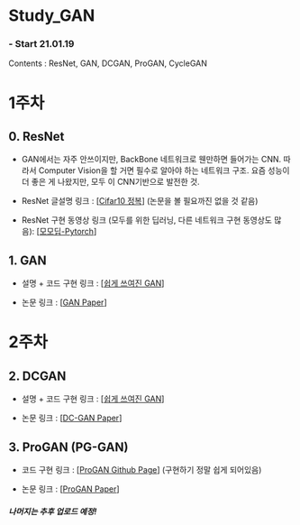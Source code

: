 # Study_GAN


### - Start 21.01.19
Contents : ResNet, GAN, DCGAN, ProGAN, CycleGAN

# 1주차

## 0. ResNet

- GAN에서는 자주 안쓰이지만, BackBone 네트워크로 웬만하면 들어가는 CNN. 따라서 Computer Vision을 할 거면 필수로 알아야 하는 네트워크 구조. 요즘 성능이 더 좋은 게 나왔지만, 모두 이 CNN기반으로 발전한 것.

- ResNet 글설명 링크 : [[Cifar10 정복](https://dnddnjs.github.io/cifar10/2018/10/09/resnet/)] (논문을 볼 필요까진 없을 것 같음)

- ResNet 구현 동영상 링크 (모두를 위한 딥러닝, 다른 네트워크 구현 동영상도 많음): [[모모딥-Pytorch](https://deeplearningzerotoall.github.io/season2/lec_pytorch.html)]


## 1. GAN

- 설명 + 코드 구현 링크 : [[쉽게 쓰여진 GAN](https://dreamgonfly.github.io/blog/gan-explained/)]

- 논문 링크 : [[GAN Paper](https://arxiv.org/pdf/1406.2661.pdf)]

# 2주차

## 2. DCGAN

- 설명 + 코드 구현 링크 :  [[쉽게 쓰여진 GAN](https://dreamgonfly.github.io/blog/gan-explained/)]

- 논문 링크 :  [[DC-GAN Paper](https://arxiv.org/pdf/1511.06434.pdf)]



## 3. ProGAN (PG-GAN)

- 코드 구현 링크 : [[ProGAN Github Page](https://github.com/jeromerony/Progressive_Growing_of_GANs-PyTorch)] (구현하기 정말 쉽게 되어있음)

- 논문 링크 : [[ProGAN Paper](https://arxiv.org/pdf/1710.10196.pdf)]

#### *나머지는 추후 업로드 예정!*

